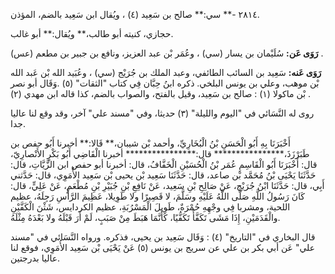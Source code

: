 ٢٨١٤ -** سي:** صالح بن سَعِيد (٤) ، ويُقال ابن سَعِيد بالضم، المؤذن.

حجازي، كنيته أبو طالب،** ويُقال:** أبو غالب.

**رَوَى عَن:** سُلَيْمان بن يسار (سي) ، وعُمَر بْن عبد العزيز، ونافع بن جبير بن مطعم (عس) .

**رَوَى عَنه:** سَعِيد بن السائب الطائفي، وعبد الملك بن جُرَيْج (سي) ، وعُبَيد الله بْن عَبد الله بْن موهب، وعلي بن يونس البلخي. ذكره ابنُ حِبَّان فِي كتاب "الثقات" (٥) .وَقَال أبو نصر بْن ماكولا (١) : صالح بن سَعِيد، وقيل بالفتح، والصواب بالضم، كذا قاله ابن مهدي (٢) .

روى له النَّسَائي في "اليوم والليلة" (٣) حديثا، وفي "مسند علي" آخر، وقد وقع لنا عاليا جدا.

أَخْبَرَنَا بِهِ أَبُو الْحَسَنِ بْنُ الْبُخَارِيِّ، وأحمد بْن شيبان،** قَالا:** أخبرنا أَبُو حفص بن طَبَرْزَذَ،**************** قال:**************** أخبرنا الْقَاضِي أَبُو بَكْرٍ الأَنْصارِيّ، قال: أَخْبَرَنَا أَبُو الْقَاسِمِ عُمَر بْنُ الْحُسَيْنِ الْخَفَّافُ، قال: أخبرنا أبو حفص ابن الزَّيَّاتِ، قال: حَدَّثَنَا يَحْيَى بْنُ مُحَمَّد بْن صاعد، قال: حَدَّثَنَا سَعِيد بْن يحيى بْن سَعِيد الأُمَوِي، قال: حَدَّثني أَبِي، قال: حَدَّثَنَا ابْنُ جُرَيْج، عَنْ صَالِحِ بْنِ سَعِيد، عَنْ نَافِعِ بْنِ جُبَيْرِ بْنِ مُطْعَمٍ، عَنْ عَلِيٍّ، قال: كَانَ رَسُولُ اللَّهِ صَلَّى اللَّهُ عَلَيْهِ وسَلَّمَ، لا قَصِيرًا ولا طَوِيلا، عَظِيمَ الرَّأْسِ رَجِلَهُ، عظيم اللحية، ومشربا فِي وجْهِهِ حُمْرَةٌ، طَوِيلَ الْمَسْرُبَةِ، عظيم الكردايس، شَثْنَ الْكَفَّيْنِ والْقَدَمَيْنِ، إِذَا مَشَى تَكَفَّأَ تَكَفُّيًا، كَأَنَّمَا هَبَطَ مِنْ صَبَبٍ، لَمْ أَرَ قَبْلَهُ ولا بَعْدَهُ مِثْلَهُ.

قال البخاري في "التاريخ" (٤) : وَقَال سَعِيد بن يحيى، فذكره. ورواه النَّسَائي في "مسند علي" عَن أبي بكر بن علي عن سريج بن يونس (٥) عَنْ يَحْيَى بْن سَعِيد الأُمَوِي، فوقع لنا عاليا بدرجتين.